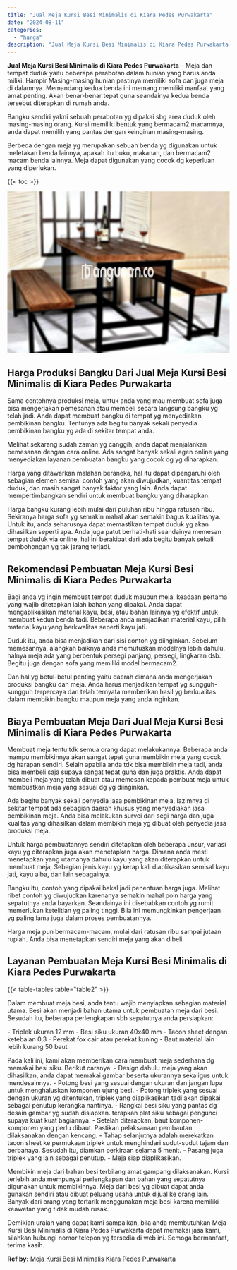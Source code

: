 ```yaml
---
title: "Jual Meja Kursi Besi Minimalis di Kiara Pedes Purwakarta"
date: "2024-08-11"
categories: 
  - "harga"
description: "Jual Meja Kursi Besi Minimalis di Kiara Pedes Purwakarta. Demikian uraian yang dapat kami sampaikan, bila anda membutuhkan Meja Kursi Besi Minimalis di Kiara..."
---
```


**Jual Meja Kursi Besi Minimalis di Kiara Pedes Purwakarta** – Meja dan tempat duduk yaitu beberapa perabotan dalam hunian yang harus anda miliki. Hampir Masing-masing hunian pastinya memiliki sofa dan juga meja di dalamnya. Memandang kedua benda ini memang memiliki manfaat yang amat penting. Akan benar-benar tepat guna seandainya kedua benda tersebut diterapkan di rumah anda.

Bangku sendiri yakni sebuah perabotan yg dipakai sbg area duduk oleh masing-masing orang. Kursi memiliki bentuk yang bermacam2 macamnya, anda dapat memilih yang pantas dengan keinginan masing-masing.

Berbeda dengan meja yg merupakan sebuah benda yg digunakan untuk meletakan benda lainnya, apakah itu buku, makanan, dan bermacam2 macam benda lainnya. Meja dapat digunakan yang cocok dg keperluan yang diperlukan.

{{< toc >}}

![Jual Meja Kursi Besi Minimalis di Kiara Pedes Purwakarta](/images/jual-meja-besi-murah01.png)

## Harga Produksi Bangku Dari Jual Meja Kursi Besi Minimalis di Kiara Pedes Purwakarta

Sama contohnya produksi meja, untuk anda yang mau membuat sofa juga bisa mengerjakan pemesanan atau membeli secara langsung bangku yg telah jadi. Anda dapat membuat bangku di tempat yg menyediakan pembikinan bangku. Tentunya ada begitu banyak sekali penyedia pembikinan bangku yg ada di sekitar tempat anda.

Melihat sekarang sudah zaman yg canggih, anda dapat menjalankan pemesanan dengan cara online. Ada sangat banyak sekali agen online yang menyediakan layanan pembuatan bangku yang cocok dg yg diharapkan.

Harga yang ditawarkan malahan beraneka, hal itu dapat dipengaruhi oleh sebagian elemen semisal contoh yang akan diwujudkan, kuantitas tempat duduk, dan masih sangat banyak faktor yang lain. Anda dapat mempertimbangkan sendiri untuk membuat bangku yang diharapkan.

Harga bangku kurang lebih mulai dari puluhan ribu hingga ratusan ribu. Sekiranya harga sofa yg semakin mahal akan semakin bagus kualitasnya. Untuk itu, anda seharusnya dapat memastikan tempat duduk yg akan dihasilkan seperti apa. Anda juga patut berhati-hati seandainya memesan tempat duduk via online, hal ini berakibat dari ada begitu banyak sekali pembohongan yg tak jarang terjadi.

## Rekomendasi Pembuatan Meja Kursi Besi Minimalis di Kiara Pedes Purwakarta

Bagi anda yg ingin membuat tempat duduk maupun meja, keadaan pertama yang wajib ditetapkan ialah bahan yang dipakai. Anda dapat mengaplikasikan material kayu, besi, atau bahan lainnya yg efektif untuk membuat kedua benda tadi. Beberapa anda menjadikan material kayu, pilih material kayu yang berkwalitas seperti kayu jati.

Duduk itu, anda bisa menjadikan dari sisi contoh yg diinginkan. Sebelum memesannya, alangkah baiknya anda memutuskan modelnya lebih dahulu. halnya meja ada yang berbentuk persegi panjang, persegi, lingkaran dsb. Begitu juga dengan sofa yang memiliki model bermacam2.

Dan hal yg betul-betul penting yaitu daerah dimana anda mengerjakan produksi bangku dan meja. Anda harus menjadikan tempat yg sungguh-sungguh terpercaya dan telah ternyata memberikan hasil yg berkualitas dalam membikin bangku maupun meja yang anda inginkan.

## Biaya Pembuatan Meja Dari Jual Meja Kursi Besi Minimalis di Kiara Pedes Purwakarta

Membuat meja tentu tdk semua orang dapat melakukannya. Beberapa anda mampu membikinnya akan sangat tepat guna membikin meja yang cocok dg harapan sendiri. Selain apabila anda tdk bisa membikin meja tadi, anda bisa membeli saja supaya sangat tepat guna dan juga praktis. Anda dapat membeli meja yang telah dibuat atau memesan kepada pembuat meja untuk membuatkan meja yang sesuai dg yg diinginkan.

Ada begitu banyak sekali penyedia jasa pembikinan meja, lazimnya di sekitar tempat ada sebagian daerah khusus yang menyediakan jasa pembikinan meja. Anda bisa melakukan survei dari segi harga dan juga kualitas yang dihasilkan dalam membikin meja yg dibuat oleh penyedia jasa produksi meja.

Untuk harga pembuatannya sendiri ditetapkan oleh beberapa unsur, variasi kayu yg diterapkan juga akan menetapkan harga. Dimana anda mesti menetapkan yang utamanya dahulu kayu yang akan diterapkan untuk membuat meja, Sebagian jenis kayu yg kerap kali diaplikasikan semisal kayu jati, kayu alba, dan lain sebagainya.

Bangku itu, contoh yang dipakai bakal jadi penentuan harga juga. Melihat ribet contoh yg diwujudkan karenanya semakin mahal poin harga yang sepatutnya anda bayarkan. Seandainya ini disebabkan contoh yg rumit memerlukan ketelitian yg paling tinggi. Bila ini memungkinkan pengerjaan yg paling lama juga dalam proses pembuatannya.

Harga meja pun bermacam-macam, mulai dari ratusan ribu sampai jutaan rupiah. Anda bisa menetapkan sendiri meja yang akan dibeli.

## Layanan Pembuatan Meja Kursi Besi Minimalis di Kiara Pedes Purwakarta

{{< table-tables table="table2" >}}

Dalam membuat meja besi, anda tentu wajib menyiapkan sebagian material utama. Besi akan menjadi bahan utama untuk pembuatan meja dari besi. Sesudah itu, beberapa perlengkapan sbb sepatutnya anda persiapkan:

\- Triplek ukuran 12 mm - Besi siku ukuran 40x40 mm - Tacon sheet dengan ketebalan 0,3 - Perekat fox cair atau perekat kuning - Baut material lain lebih kurang 50 baut

Pada kali ini, kami akan memberikan cara membuat meja sederhana dg memakai besi siku. Berikut caranya: - Design dahulu meja yang akan dihasilkan, anda dapat memakai gambar beserta ukurannya sekaligus untuk mendesainnya. - Potong besi yang sesuai dengan ukuran dan jangan lupa untuk menghaluskan komponen ujung besi. - Potong triplek yang sesuai dengan ukuran yg ditentukan, triplek yang diaplikasikan tadi akan dipakai sebagai penutup kerangka nantinya. - Rangkai besi siku yang pantas dg desain gambar yg sudah disiapkan. terapkan plat siku sebagai pengunci supaya kuat kuat bagiannya. - Setelah diterapkan, baut komponen-komponen yang perlu dibaut. Pastikan pelaksanaan pembautan dilaksanakan dengan kencang. - Tahap selanjutnya adalah merekatkan tacon sheet ke permukaan triplek untuk menghindari sudut-sudut tajam dan berbahaya. Sesudah itu, diamkan perkiraan selama 5 menit. - Pasang juga triplek yang lain sebagai penutup. - Meja siap diaplikasikan.

Membikin meja dari bahan besi terbilang amat gampang dilaksanakan. Kursi terlebih anda mempunyai perlengkapan dan bahan yang sepatutnya digunakan untuk membikinnya. Meja dari besi yg dibuat dapat anda gunakan sendiri atau dibuat peluang usaha untuk dijual ke orang lain. Banyak dari orang yang tertarik menggunakan meja besi karena memiliki keawetan yang tidak mudah rusak.

Demikian uraian yang dapat kami sampaikan, bila anda membutuhkan Meja Kursi Besi Minimalis di Kiara Pedes Purwakarta dapat memakai jasa kami, silahkan hubungi nomor telepon yg tersedia di web ini. Semoga bermanfaat, terima kasih.

**Ref by:** [Meja Kursi Besi Minimalis Kiara Pedes Purwakarta](https://id.wikipedia.org/wiki/Meja)
